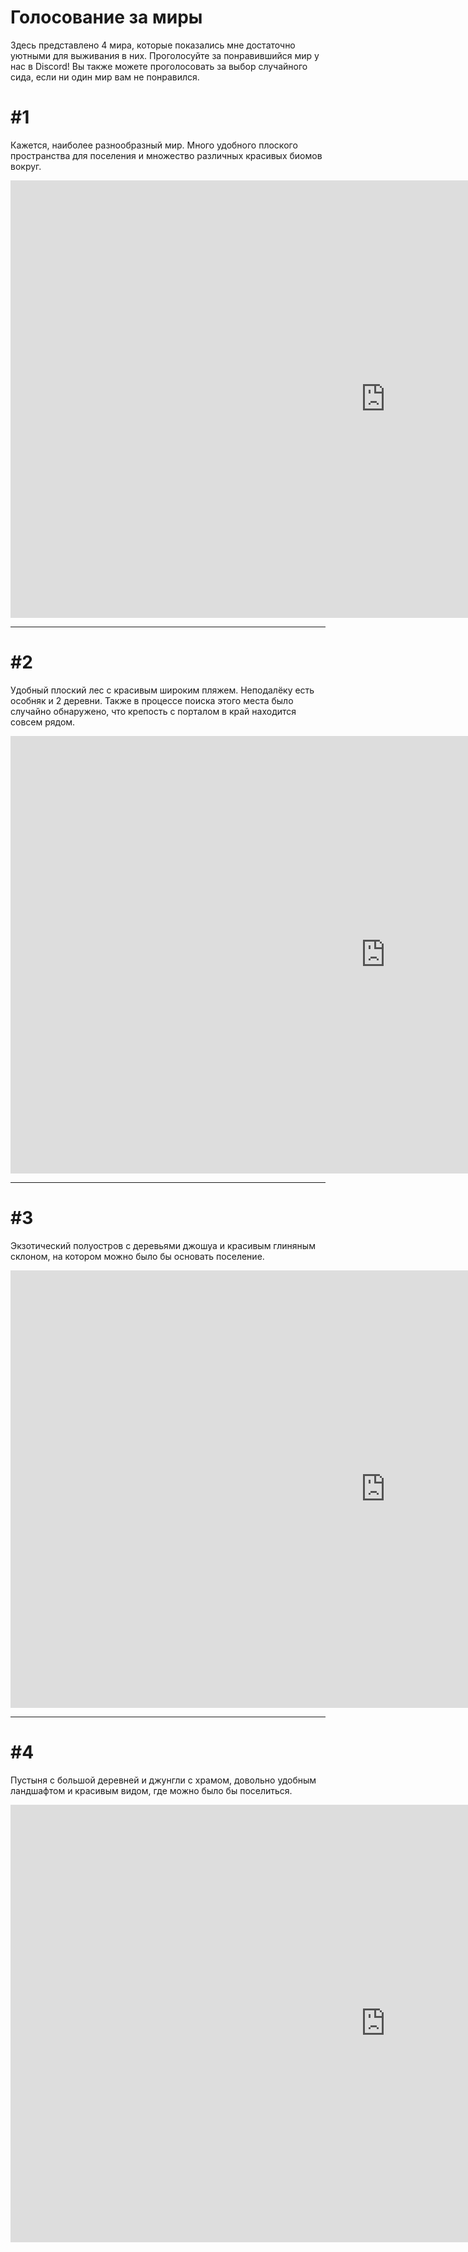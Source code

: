 # Голосование за миры

Здесь представлено 4 мира, которые показались мне достаточно уютными для выживания в них. Проголосуйте за понравившийся мир у нас в Discord! Вы также можете проголосовать за выбор случайного сида, если ни один мир вам не понравился.

# #1

Кажется, наиболее разнообразный мир. Много удобного плоского пространства для поселения и множество различных красивых биомов вокруг.

<iframe width="1200" height="700" allowfullscreen style="border-style:none;" src="https://cdn.pannellum.org/2.5/pannellum.htm#panorama=https://i.imgur.com/a1BHaoQ.jpg&autoLoad=true"></iframe>

---

# #2

Удобный плоский лес с красивым широким пляжем. Неподалёку есть особняк и 2 деревни. Также в процессе поиска этого места было случайно обнаружено, что крепость с порталом в край находится совсем рядом.

<iframe width="1200" height="700" allowfullscreen style="border-style:none;" src="https://cdn.pannellum.org/2.5/pannellum.htm#panorama=https://i.imgur.com/emJwEbg.jpg&autoLoad=true"></iframe>

---

# #3

Экзотический полуостров с деревьями джошуа и красивым глиняным склоном, на котором можно было бы основать поселение.

<iframe width="1200" height="700" allowfullscreen style="border-style:none;" src="https://cdn.pannellum.org/2.5/pannellum.htm#panorama=https://i.imgur.com/yQ8mpuO.jpg&autoLoad=true"></iframe>

---

# #4

Пустыня с большой деревней и джунгли с храмом, довольно удобным ландшафтом и красивым видом, где можно было бы поселиться.

<iframe width="1200" height="700" allowfullscreen style="border-style:none;" src="https://cdn.pannellum.org/2.5/pannellum.htm#panorama=https://i.imgur.com/awgxkgL.jpg&autoLoad=true"></iframe>
